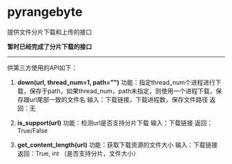 # pyrangebyte
提供文件分片下载和上传的接口

**暂时已经完成了分片下载的接口**

------



供第三方使用的API如下：

  1.  **down(url, thread_num=1, path="")** 
      功能：指定thread_num个进程进行下载，保存于path，如果thread_num，path未指定，则使用一个进程下载，保存跟url尾部一致的文件名
      输入：下载链接，下载进程数，保存文件路径
      返回：无

  2.  **is_support(url)**
      功能：检测url是否支持分片下载
      输入：下载链接
      返回：True/False
  3.  **get_content_length(url)**
      功能：获取下载资源的文件大小
      输入：下载链接
      返回：True, int   （是否支持分片，文件大小）
